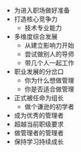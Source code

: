 - 为进入职场做好准备
- 打造核心竞争力
    - 技术专业能力
- 多维度综合发展
    - 从建立影响力开始
    - 尝试做别人的导师
    - 带几个人一起工作
- 职业发展的分岔口
    - 你为什么想做管理
    - 你是否适合做管理
- 正式被任命为组长
    - 做个谦逊的初学者
- 成为优秀的管理者
- 超越当前职级要求
- 做管理者的管理者
- 保持学习持续成长
